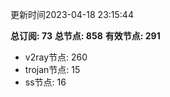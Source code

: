更新时间2023-04-18 23:15:44

**总订阅: 73**
**总节点: 858**
**有效节点: 291**
- v2ray节点: 260
- trojan节点: 15
- ss节点: 16

